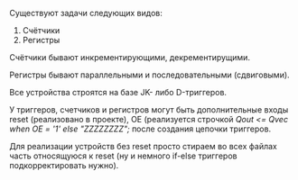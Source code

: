 Существуют задачи следующих видов:

1. Счётчики
2. Регистры
   

Счётчики бывают инкрементирующими, декрементирущими.

Регистры бывают параллельными и последовательными (сдвиговыми).


Все устройства строятся на базе JK- либо D-триггеров.


У триггеров, счетчиков и регистров могут быть дополнительные входы reset (реализовано в проекте), OE (реализуется строчкой *Qout <= Qvec when OE = '1' else "ZZZZZZZZ";* после создания цепочки триггеров.

Для реализации устройств без reset просто стираем во всех файлах часть относящуюся к reset (ну и немного if-else триггеров подкорректировать нужно).
